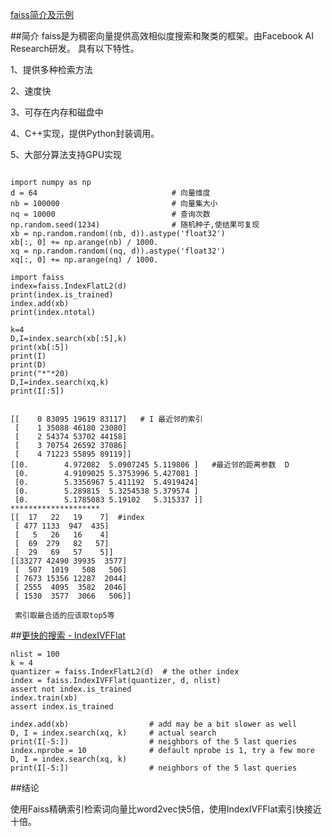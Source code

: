 
[faiss简介及示例](https://blog.csdn.net/kanbuqinghuanyizhang/article/details/80774609)

##简介
faiss是为稠密向量提供高效相似度搜索和聚类的框架。由Facebook AI Research研发。 具有以下特性。

1、提供多种检索方法

2、速度快

3、可存在内存和磁盘中

4、C++实现，提供Python封装调用。

5、大部分算法支持GPU实现

```

import numpy as np
d = 64                              # 向量维度
nb = 100000                         # 向量集大小
nq = 10000                          # 查询次数
np.random.seed(1234)                # 随机种子,使结果可复现
xb = np.random.random((nb, d)).astype('float32')
xb[:, 0] += np.arange(nb) / 1000.
xq = np.random.random((nq, d)).astype('float32')
xq[:, 0] += np.arange(nq) / 1000.
 
import faiss
index=faiss.IndexFlatL2(d)
print(index.is_trained)
index.add(xb)
print(index.ntotal)

k=4
D,I=index.search(xb[:5],k)
print(xb[:5])
print(I)
print(D)
print("*"*20)
D,I=index.search(xq,k)
print(I[:5])


[[    0 83095 19619 83117]   # I 最近邻的索引
 [    1 35088 46180 23080]
 [    2 54374 53702 44158]
 [    3 70754 26592 37086]
 [    4 71223 55895 89119]]
[[0.        4.972082  5.0907245 5.119806 ]   #最近邻的距离参数  D
 [0.        4.9109025 5.3753996 5.427081 ]
 [0.        5.3356967 5.411192  5.4919424]
 [0.        5.289815  5.3254538 5.379574 ]
 [0.        5.1785083 5.19102   5.315337 ]]
********************
[[  17   22   19    7]  #index
 [ 477 1133  947  435]
 [   5   26   16    4]
 [  69  279   82   57]
 [  29   69   57    5]]
[[33277 42490 39935  3577]  
 [  507  1019   508   506]
 [ 7673 15356 12287  2044]
 [ 2555  4095  3582  2046]
 [ 1530  3577  3066   506]]
 
 索引取最合适的应该取top5等
```


##[更快的搜索 - IndexIVFFlat](https://blog.csdn.net/weixin_33711647/article/details/87003653)


```
nlist = 100
k = 4
quantizer = faiss.IndexFlatL2(d)  # the other index
index = faiss.IndexIVFFlat(quantizer, d, nlist)
assert not index.is_trained
index.train(xb)
assert index.is_trained

index.add(xb)                  # add may be a bit slower as well
D, I = index.search(xq, k)     # actual search
print(I[-5:])                  # neighbors of the 5 last queries
index.nprobe = 10              # default nprobe is 1, try a few more
D, I = index.search(xq, k)
print(I[-5:])                  # neighbors of the 5 last queries

```
##结论

使用Faiss精确索引检索词向量比word2vec快5倍，使用IndexIVFFlat索引快接近十倍。
